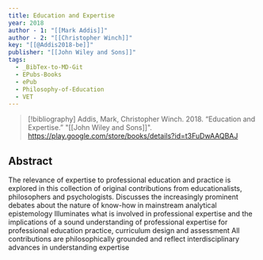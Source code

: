 ```yaml
---
title: Education and Expertise
year: 2018
author - 1: "[[Mark Addis]]"
author - 2: "[[Christopher Winch]]"
key: "[[@Addis2018-be]]"
publisher: "[[John Wiley and Sons]]"
tags:
  - _BibTex-to-MD-Git
  - EPubs-Books
  - ePub
  - Philosophy-of-Education
  - VET
---
```


> [!bibliography]
> Addis, Mark, Christopher Winch. 2018. “Education and Expertise.” "[[John Wiley and Sons]]". https://play.google.com/store/books/details?id=t3FuDwAAQBAJ

## Abstract
The relevance of expertise to professional education and practice is explored in this collection of original contributions from educationalists, philosophers and psychologists. Discusses the increasingly prominent debates about the nature of know-how in mainstream analytical epistemology Illuminates what is involved in professional expertise and the implications of a sound understanding of professional expertise for professional education practice, curriculum design and assessment All contributions are philosophically grounded and reflect interdisciplinary advances in understanding expertise